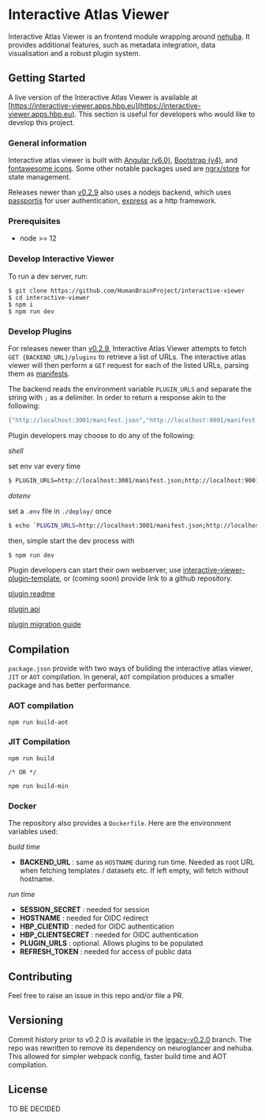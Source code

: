 # Interactive Atlas Viewer

Interactive Atlas Viewer is an frontend module wrapping around [nehuba](https://github.com/HumanBrainProject/nehuba). It provides additional features, such as metadata integration, data visualisation and a robust plugin system.

## Getting Started

A live version of the Interactive Atlas Viewer is available at [https://interactive-viewer.apps.hbp.eu](https://interactive-viewer.apps.hbp.eu). This section is useful for developers who would like to develop this project.

### General information
Interactive atlas viewer is built with [Angular (v6.0)](https://angular.io/), [Bootstrap (v4)](http://getbootstrap.com/), and [fontawesome icons](https://fontawesome.com/). Some other notable packages used are [ngrx/store](https://github.com/ngrx/platform) for state management. 

Releases newer than [v0.2.9](https://github.com/HumanBrainProject/interactive-viewer/tree/v0.2.9) also uses a nodejs backend, which uses [passportjs](http://www.passportjs.org/) for user authentication, [express](https://expressjs.com/) as a http framework.

### Prerequisites

- node >= 12

### Develop Interactive Viewer

To run a dev server, run:

```
$ git clone https://github.com/HumanBrainProject/interactive-viewer
$ cd interactive-viewer
$ npm i
$ npm run dev
```

### Develop Plugins

For releases newer than [v0.2.9](https://github.com/HumanBrainProject/interactive-viewer/tree/v0.2.9), Interactive Atlas Viewer attempts to fetch `GET {BACKEND_URL}/plugins` to retrieve a list of URLs. The interactive atlas viewer will then perform a `GET` request for each of the listed URLs, parsing them as [manifests](src/plugin_examples/README.md#Manifest%20JSON).

The backend reads the environment variable `PLUGIN_URLS` and separate the string with `;` as a delimiter. In order to return a response akin to the following:

```JSON
["http://localhost:3001/manifest.json","http://localhost:9001/manifest.json"]
```

Plugin developers may choose to do any of the following:

_shell_

set env var every time

```bash
$ PLUGIN_URLS=http://localhost:3001/manifest.json;http://localhost:9001/manifest.json npm run dev
```

_dotenv_

set a `.env` file in `./deploy/` once

```bash
$ echo `PLUGIN_URLS=http://localhost:3001/manifest.json;http://localhost:9001/manifest.json` > ./deploy/.env
```

then, simple start the dev process with

```bash
$ npm run dev
```

Plugin developers can start their own webserver, use [interactive-viewer-plugin-template](https://github.com/HumanBrainProject/interactive-viewer-plugin-template), or (coming soon) provide link to a github repository.


[plugin readme](src/plugin_examples/README.md)

[plugin api](src/plugin_examples/plugin_api.md)

[plugin migration guide](src/plugin_examples/migrationGuide.md)


## Compilation

`package.json` provide with two ways of building the interactive atlas viewer, `JIT` or `AOT` compilation. In general, `AOT` compilation produces a smaller package and has better performance. 

### AOT compilation

```
npm run build-aot
```

### JIT Compilation
```
npm run build

/* OR */

npm run build-min
```

### Docker

The repository also provides a `Dockerfile`. Here are the environment variables used:

_build time_
- __BACKEND_URL__ : same as `HOSTNAME` during run time. Needed as root URL when fetching templates / datasets etc. If left empty, will fetch without hostname.

_run time_

- __SESSION_SECRET__ : needed for session
- __HOSTNAME__ : needed for OIDC redirect
- __HBP_CLIENTID__ : neded for OIDC authentication
- __HBP_CLIENTSECRET__ : needed for OIDC authentication
- __PLUGIN_URLS__ : optional. Allows plugins to be populated
- __REFRESH_TOKEN__ : needed for access of public data

## Contributing

Feel free to raise an issue in this repo and/or file a PR. 

## Versioning

Commit history prior to v0.2.0 is available in the [legacy-v0.2.0](https://github.com/HumanBrainProject/interactive-viewer/tree/legacy-v0.2.0) branch. The repo was rewritten to remove its dependency on neuroglancer and nehuba. This allowed for simpler webpack config, faster build time and AOT compilation. 

## License

TO BE DECIDED